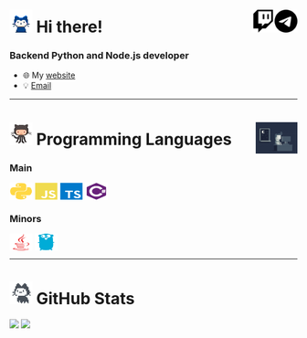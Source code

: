 <h1>
  <img src="octocats/mona-whisper.gif" width="40" height="40">
  Hi there! 
  <a href="https://t.me/Lanxre">
      <picture>
        <source width="40" align="right" media="(prefers-color-scheme: dark)" srcset="icons/telegram-light.svg">
        <img width="40" align="right" src="icons/telegram-dark.svg" />
      </picture>
  </a>
  <a href="https://www.twitch.tv/lanoreeazy">
      <picture>
        <source width="40" align="right" media="(prefers-color-scheme: dark)" srcset="icons/twitch-light.svg">
        <img width="40" align="right" src="icons/twitch-dark.svg" />
      </picture>
  </a>
</h1>
<h3>Backend Python and Node.js developer  </h3>

- 🌐 My [website](https://lanxre.github.io/) 
- 💡 [Email](mailto:burtsevvitalij@gmail.com)
---
<h1>
  <img src="octocats/octocat-squid.gif" width="40" height="40">
  Programming Languages
  <img src="gifs/codding.gif" alt="gif" height="55" align="right" />
</h1>
<div style="display: inline_block">
  <h3>
    Main
  </h3>
  <img align="center" height="30" width="40" src="https://raw.githubusercontent.com/devicons/devicon/master/icons/python/python-plain.svg" />
  <img align="center" height="30" width="40" src="https://raw.githubusercontent.com/devicons/devicon/master/icons/javascript/javascript-plain.svg" />
  <img align="center" height="30" width="40" src="https://raw.githubusercontent.com/devicons/devicon/master/icons/typescript/typescript-plain.svg" />
  <img align="center" height="30" width="40" src="https://raw.githubusercontent.com/devicons/devicon/master/icons/csharp/csharp-plain.svg" />
</div>
<div style="display: inline_block">
  <h3>
    Minors
  </h3>
  <img align="center" height="30" width="40" src="https://raw.githubusercontent.com/devicons/devicon/master/icons/java/java-plain.svg" />
   <img align="center" height="30" width="40" src="https://raw.githubusercontent.com/devicons/devicon/master/icons/go/go-plain.svg" />
</div>

---
<h1><img src="octocats/mona-loading.gif" width="40" height="40"> GitHub Stats</h1>

<div>
  <img height="180em" src="https://github-readme-stats.vercel.app/api?username=lanxre&show_icons=true&theme=transparent" />
  <img height="180em" src="https://github-readme-stats.vercel.app/api/top-langs/?username=lanxre&layout=compact&theme=transparent" />
</div>
